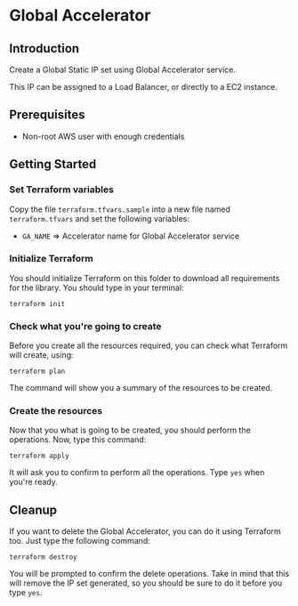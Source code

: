 # Global Accelerator

## Introduction

Create a Global Static IP set using Global Accelerator service.

This IP can be assigned to a Load Balancer, or directly to a EC2 instance.

## Prerequisites

- Non-root AWS user with enough credentials

## Getting Started

### Set Terraform variables

Copy the file `terraform.tfvars.sample` into a new file named `terraform.tfvars` and set
the following variables:

- `GA_NAME` => Accelerator name for Global Accelerator service
  
### Initialize Terraform

You should initialize Terraform on this folder to download all requirements for the library. You should type
in your terminal:

```
terraform init
```

### Check what you're going to create

Before you create all the resources required, you can check what Terraform will create, using:

```
terraform plan
```

The command will show you a summary of the resources to be created.

### Create the resources

Now that you what is going to be created, you should perform the operations. Now, type this command:

```
terraform apply
```

It will ask you to confirm to perform all the operations. Type `yes` when you're ready.

## Cleanup

If you want to delete the Global Accelerator, you can do it using Terraform too. Just type the following command:

```
terraform destroy
```

You will be prompted to confirm the delete operations. Take in mind that this will remove the IP set generated,
so you should be sure to do it before you type `yes`.
